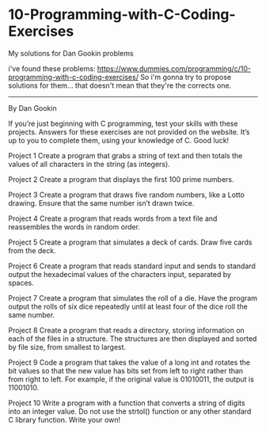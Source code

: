 # 10-Programming-with-C-Coding-Exercises
My solutions for Dan Gookin problems 

i've found these problems: https://www.dummies.com/programming/c/10-programming-with-c-coding-exercises/ 
So i'm gonna try to propose solutions for them... that doesn't mean that they're the corrects one.

------------------------------------------------------------------------------------------------------------------

By Dan Gookin

If you’re just beginning with C programming, test your skills with these projects. Answers for these exercises are not provided on the website. It’s up to you to complete them, using your knowledge of C. Good luck!

Project 1
Create a program that grabs a string of text and then totals the values of all characters in the string (as integers).

Project 2
Create a program that displays the first 100 prime numbers.

Project 3
Create a program that draws five random numbers, like a Lotto drawing. Ensure that the same number isn’t drawn twice.

Project 4
Create a program that reads words from a text file and reassembles the words in random order.

Project 5
Create a program that simulates a deck of cards. Draw five cards from the deck.

Project 6
Create a program that reads standard input and sends to standard output the hexadecimal values of the characters input, separated by spaces.

Project 7
Create a program that simulates the roll of a die. Have the program output the rolls of six dice repeatedly until at least four of the dice roll the same number.

Project 8
Create a program that reads a directory, storing information on each of the files in a structure. The structures are then displayed and sorted by file size, from smallest to largest.

Project 9
Code a program that takes the value of a long int and rotates the bit values so that the new value has bits set from left to right rather than from right to left. For example, if the original value is 01010011, the output is 11001010.

Project 10
Write a program with a function that converts a string of digits into an integer value. Do not use the strtol() function or any other standard C library function. Write your own!
